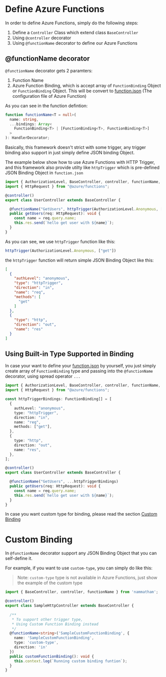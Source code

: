 # Define Azure Functions

In order to define Azure Functions, simply do the following steps:
1. Define a `Controller` Class which extend class `BaseController` 
2. Using `@controller` decorator 
3. Using `@functionName` decorator to define our Azure Functions

## @functionName decorator

`@functionName` decorator gets 2 paramters:
1. Function Name
2. Azure Function Binding, which is accept array of `FunctionBinding` Object or `FunctionBinding` Object. This will be convert to [function.json](https://learn.microsoft.com/en-us/azure/azure-functions/create-first-function-cli-node?tabs=azure-cli%2Cbrowser#functionjson) (The configuration file of Azure Function)

As you can see in the function defintion:

```ts
function functionName<T = null>(
  name: string,
  ...bindings: Array<
    FunctionBinding<T> | [FunctionBinding<T>, FunctionBinding<T>]
  >
): HandlerDecorator;
```


Basically, this framework doesn't strict with some trigger, any trigger binding also support in just simply define JSON binding Object.

The example below show how to use Azure Functions with HTTP Trigger, and this framework also provide utilty like `httpTrigger` which is pre-defined JSON Binding Object in `function.json`

```ts
import { AuthorizationLevel, BaseController, controller, functionName, httpTrigger } from "nammatham";
import { HttpRequest } from "@azure/functions";

@controller()
export class UserController extends BaseController {

  @functionName("GetUsers", httpTrigger(AuthorizationLevel.Anonymous, ["get"]))
  public getUsers(req: HttpRequest): void {
    const name = req.query.name;  
    this.res.send(`hello get user with ${name}`);
  }
}
```

As you can see, we use `httpTrigger` function like this:

```ts
httpTrigger(AuthorizationLevel.Anonymous, ["get"])
```

the `httpTrigger` function will return simple JSON Binding Object like this:

```json
[
  {
    "authLevel": "anonymous",
    "type": "httpTrigger",
    "direction": "in",
    "name": "req",
    "methods": [
      "get"
    ]
  },
  {
    "type": "http",
    "direction": "out",
    "name": "res"
  }
]
```


## Using Built-in Type Supported in Binding 

In case your want to define your [function.json](https://learn.microsoft.com/en-us/azure/azure-functions/create-first-function-cli-node?tabs=azure-cli%2Cbrowser#functionjson) by yourself, you just simply create array of `FunctionBinding` type and passing into the `@functionName` decorator, using spread operator `...`

```ts
import { AuthorizationLevel, BaseController, controller, functionName, httpTrigger, FunctionBinding } from "nammatham";
import { HttpRequest } from "@azure/functions";

const httpTriggerBindings: FunctionBinding[] = [
  {
    authLevel: "anonymous",
    type: "httpTrigger",
    direction: "in",
    name: "req",
    methods: ["get"],
  },
  {
    type: "http",
    direction: "out",
    name: "res",
  },
];

@controller()
export class UserController extends BaseController {

  @functionName("GetUsers", ...httpTriggerBindings)
  public getUsers(req: HttpRequest): void {
    const name = req.query.name;  
    this.res.send(`hello get user with ${name}`);
  }
}
```

In case you want custom type for binding, please read the section [Custom Binding](define-azure-function.md#custom-binding)

# Custom Binding

In `@functionName` decorator support any JSON Binding Object that you can self-define it.

For example, if you want to use `custom-type`, you can simply do like this:

> Note: `custom-type` type is not available in Azure Functions, just show the example of the custom type

```ts
import { BaseController, controller, functionName } from 'nammatham';

@controller()
export class SampleHttpController extends BaseController {
  
  /**
   * To support other trigger type,
   * Using Custom Function Binding instead
   */
  @functionName<string>('SampleCustomFunctionBinding', {
    name: 'SampleCustomFunctionBinding',
    type: 'custom-type',
    direction: 'in'
  })
  public customFunctionBinding(): void {
    this.context.log(`Running custom binding funtion`);
  }
}
```
